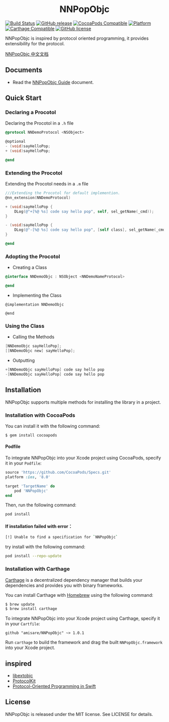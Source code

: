 <h1 align = "center">NNPopObjc</h1>

[![Build Status](https://www.travis-ci.org/amisare/NNPopObjc.svg?branch=master)](https://www.travis-ci.org/amisare/NNPopObjc.svg?branch=master)
[![GitHub release](https://img.shields.io/github/release/amisare/NNPopObjc.svg)](https://github.com/amisare/NNPopObjc/releases)
[![CocoaPods Compatible](https://img.shields.io/cocoapods/v/NNPopObjc.svg)](https://cocoapods.org/pods/NNPopObjc)
[![Platform](https://img.shields.io/cocoapods/p/NNPopObjc.svg)](https://cocoapods.org/pods/NNPopObjc)
[![Carthage Compatible](https://img.shields.io/badge/Carthage-compatible-4BC51D.svg?style=flat)](https://github.com/Carthage/Carthage)
[![GitHub license](https://img.shields.io/github/license/amisare/NNPopObjc.svg)](https://github.com/amisare/NNPopObjc/blob/master/LICENSE)


NNPopObjc is inspired by protocol oriented programming, it provides extensibility for the protocol.

[NNPopObjc 中文文档](README_zh_CN.md)

## Documents

* Read the [NNPopObjc Guide](Doc/1.0.x/usage_en.md) document.

## Quick Start

### Declaring a Procotol

Declaring the Procotol in a `.h` file

```objective-c
@protocol NNDemoProtocol <NSObject>

@optional
- (void)sayHelloPop;
+ (void)sayHelloPop;

@end
```

### Extending the Procotol

Extending the Procotol needs in a `.m` file

```objective-c
///Extending the Procotol for default implemention.
@nn_extension(NNDemoProtocol)

+ (void)sayHelloPop {
    DLog(@"+[%@ %s] code say hello pop", self, sel_getName(_cmd));
}

- (void)sayHelloPop {
    DLog(@"-[%@ %s] code say hello pop", [self class], sel_getName(_cmd));
}

@end
```

### Adopting the Procotol

- Creating a Class

```objective-c
@interface NNDemoObjc : NSObject <NNDemoNameProtocol>

@end
```

- Implementing the Class

```
@implementation NNDemoObjc

@end
```

### Using the Class

- Calling the Methods

```objective-c
[NNDemoObjc sayHelloPop];
[[NNDemoObjc new] sayHelloPop];
```

- Outputting

```objective-c
+[NNDemoObjc sayHelloPop] code say hello pop
-[NNDemoObjc sayHelloPop] code say hello pop
```

## Installation

NNPopObjc supports multiple methods for installing the library in a project.

### Installation with CocoaPods

You can install it with the following command:

```bash
$ gem install cocoapods
```

#### Podfile

To integrate NNPopObjc into your Xcode project using CocoaPods, specify it in your `Podfile`:

```ruby
source 'https://github.com/CocoaPods/Specs.git'
platform :ios, '8.0'

target 'TargetName' do
    pod 'NNPopObjc'
end
```

Then, run the following command:

```bash
pod install
```

#### If installation failed with error：

```bash
[!] Unable to find a specification for `NNPopObjc`
```

try install with the following command:

```bash
pod install --repo-update
```

### Installation with Carthage

[Carthage](https://github.com/Carthage/Carthage) is a decentralized dependency manager that builds your dependencies and provides you with binary frameworks.

You can install Carthage with [Homebrew](http://brew.sh/) using the following command:

```bash
$ brew update
$ brew install carthage
```

To integrate NNPopObjc into your Xcode project using Carthage, specify it in your `Cartfile`:

```ogdl
github "amisare/NNPopObjc" ~> 1.0.1
```

Run `carthage` to build the framework and drag the built `NNPopObjc.framework` into your Xcode project.

## inspired

- [libextobjc](https://github.com/jspahrsummers/libextobjc)
- [ProtocolKit](https://github.com/forkingdog/ProtocolKit)
- [Protocol-Oriented Programming in Swift](https://developer.apple.com/videos/play/wwdc2015/408/)

## License

NNPopObjc is released under the MIT license. See LICENSE for details.
